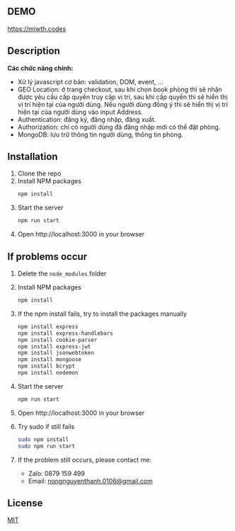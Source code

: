 
## DEMO
https://miwth.codes

## Description
**Các chức năng chính:**
- Xử lý javascript cơ bản: validation, DOM, event, ...
- GEO Location: ở trang checkout, sau khi chọn book phòng thì sẽ nhận được yêu cầu cấp quyền truy cập vị trí, sau khi cấp quyền thì sẽ hiển thị vị trí hiện tại của người dùng. Nếu người dùng đồng ý thì sẽ hiển thị vị trí hiện tại của người dùng vào input Address.
- Authentication: đăng ký, đăng nhập, đăng xuất.
- Authorization: chỉ có người dùng đã đăng nhập mới có thể đặt phòng.
- MongoDB: lưu trữ thông tin người dùng, thông tin phòng.


## Installation

1. Clone the repo
2. Install NPM packages
    ```bash
    npm install
    ```
3. Start the server
    ```bash
    npm run start
    ```
4. Open http://localhost:3000 in your browser

## If problems occur

1. Delete the `node_modules` folder
2. Install NPM packages
    ```bash
    npm install
    ```
3. If the npm install fails, try to install the packages manually
    ```bash
    npm install express
    npm install express-handlebars
    npm install cookie-parser
    npm install express-jwt
    npm install jsonwebtoken
    npm install mongoose
    npm install bcrypt
    npm install nodemon
    ```
4. Start the server
    ```bash
    npm run start
    ```
5. Open http://localhost:3000 in your browser

6. Try sudo if still fails
    ```bash
    sudo npm install
    sudo npm run start
    ```

7. If the problem still occurs, please contact me: 
    - Zalo: 0879 159 499
    - Email: nongnguyenthanh.0106@gmail.com

## License
[MIT](https://choosealicense.com/licenses/mit/)
